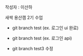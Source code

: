 작성자 : 이산하

새싹 용산캠 2기 수업

- git branch test (ex. 로그인 ui 완료)
- git branch test (ex. 로그인 api)

- git branch test3 수정
